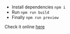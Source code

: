 - Install dependencies `npm i`
- Run `npm run build`
- Finally `npm run preview`

Check it online [here](https://master--papaya-lily-a59e69.netlify.app/)
